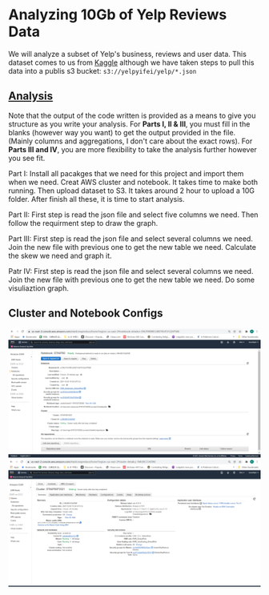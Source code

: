 # Analyzing 10Gb of Yelp Reviews Data

We will analyze a subset of Yelp's business, reviews and user data. This dataset comes to us from [Kaggle](https://www.kaggle.com/yelp-dataset/yelp-dataset) although we have taken steps to pull this data into a publis s3 bucket: `s3://yelpyifei/yelp/*.json`

## [Analysis](https://github.com/YifeiG/project-02/blob/main/Analysis.ipynb)

Note that the output of the code written is provided as a means to give you structure as you write your analysis. For **Parts I, II & III**, you must fill in the blanks (however way you want) to get the output provided in the file. (Mainly columns and aggregations, I don't care about the exact rows). For **Parts III and IV**, you are more flexibility to take the analysis further however you see fit.

Part I:
Install all pacakges that we need for this project and import them when we need.
Creat AWS cluster and notebook. It takes time to make both running.
Then upload dataset to S3. It takes around 2 hour to upload a 10G folder.
After finish all these, it is time to start analysis.

Part II:
First step is read the json file and select five columns we need.
Then follow the requirment step to draw the graph. 

Part III:
First step is read the json file and select several columns we need.
Join the new file with previous one to get the new table we need.
Calculate the skew we need and graph it.

Patr IV:
First step is read the json file and select several columns we need.
Join the new file with previous one to get the new table we need.
Do some visuliaztion graph.

## Cluster and Notebook Configs

![notebook](assets/notebook_configuration.png)
![cluster](assets/cluster_configuration.png)
